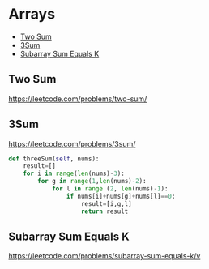 # Arrays
+ [Two Sum](#two-sum)
+ [3Sum](#3Sum)
+ [Subarray Sum Equals K](#subarray-sum-equals-k)

## Two Sum
https://leetcode.com/problems/two-sum/



## 3Sum
https://leetcode.com/problems/3sum/

```python
def threeSum(self, nums):
    result=[]
    for i in range(len(nums)-3):
        for g in range(1,len(nums)-2):
            for l in range (2, len(nums)-1):
                if nums[i]+nums[g]+nums[l]==0:
                    result=[i,g,l]
                    return result
```
## Subarray Sum Equals K
https://leetcode.com/problems/subarray-sum-equals-k/v

```python


```
